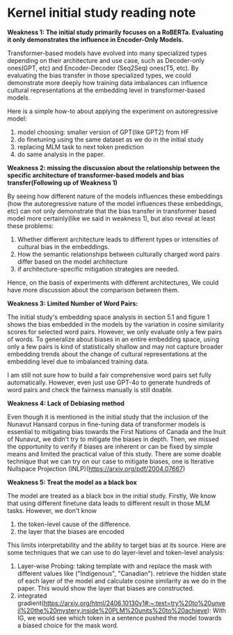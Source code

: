 # Kernel initial study reading note

**Weakness 1: The initial study primarily focuses on a RoBERTa. Evaluating it only demonstrates the influence in Encoder-Only Models.**

Transformer-based models have evolved into many specialized types depending on their architecture and use case, such as Decoder-only ones(GPT, etc) and Encoder-Decoder (Seq2Seq) ones(T5, etc). By evaluating the bias transfer in those specialized types, we could demonstrate more deeply how training data imbalances can influence cultural representations at the embedding level in transformer-based models.

Here is a simple how-to about applying the experiment on autoregressive model:

1. model choosing: smaller version of GPT(like GPT2) from HF
2. do finetuning using the same dataset as we do in the initial study
3. replacing MLM task to next token prediction
4. do same analysis in the paper.

**Weakness 2: missing the discussion about the relationship between the specific architecture of transformer-based models and bias transfer(Following up of Weakness 1)**

By seeing how different nature of the models influences these embeddings (how the autoregressive nature of the model influences these embeddings, etc) can not only demonstrate that the bias transfer in transformer based model more certainly(like we said in weakness 1), but also reveal at least these problems:

1. Whether different architecture leads to different types or intensities of cultural bias in the embeddings.
2. How the semantic relationships between culturally charged word pairs differ based on the model architecture
3. if architecture-specific mitigation strategies are needed.

Hence, on the basis of experiments with different architectures, We could have more discussion about the comparison between them.

**Weakness 3: Limited Number of Word Pairs:**

The initial study's embedding space analysis in section 5.1 and figure 1 shows the bias embedded in the models by the variation in cosine similarity scores for selected word pairs. However, we only evaluate only a few pairs of words. To generalize about biases in an entire embedding space, using only a few pairs is kind of statistically shallow and may not capture broader embedding trends about the change of cultural representations at the embedding level due to imbalanced training data.

I am still not sure how to build a fair comprehensive word pairs set fully automatically. However, even just use GPT-4o to generate hundreds of word pairs and check the fairness manually is still doable.

**Weakness 4: Lack of Debiasing method**

Even though it is mentioned in the initial study that the inclusion of the Nunavut Hansard corpus in fine-tuning data of transformer models is essential to mitigating bias towards the First Nations of Canada and the Inuit of Nunavut, we didn't try to mitigate the biases in depth. Then, we missed the opportunity to verify if biases are inherent or can be fixed by simple means and limited the practical value of this study. There are some doable technique that we can try on our case to mitigate biases, one is Iterative Nullspace Projection (INLP)(https://arxiv.org/pdf/2004.07667)

**Weakness 5: Treat the model as a black box**

The model are treated as a black box in the initial study. Firstly, We know that using different finetune data leads to different result in those MLM tasks. However, we don't know

1. the token-level cause of the difference.
2. the layer that the biases are encoded

This limits interpretability and the ability to target bias at its source. Here are some techniques that we can use to do layer-level and token-level analysis:

1. Layer-wise Probing: taking template with<mask> and replace the mask with different values like ("Indigenous", "Canadian"). retrieve the hidden state of each layer of the model and calculate cosine similarity as we do in the paper. This would show the layer that biases are constructed.
2. integrated gradient(https://arxiv.org/html/2406.10130v1#:~:text=try%20to%20unveil%20the%20mystery,inside%20PLM%20units%20to%20achieve): With IG, we would see which token in a sentence pushed the model towards a biased choice for the mask word.